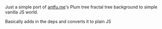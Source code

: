 Just a simple port of [antfu.me](https://antfu.me)'s Plum tree fractal tree background 
to simple vanilla JS world.

Basically adds in the deps and converts it to plain JS
